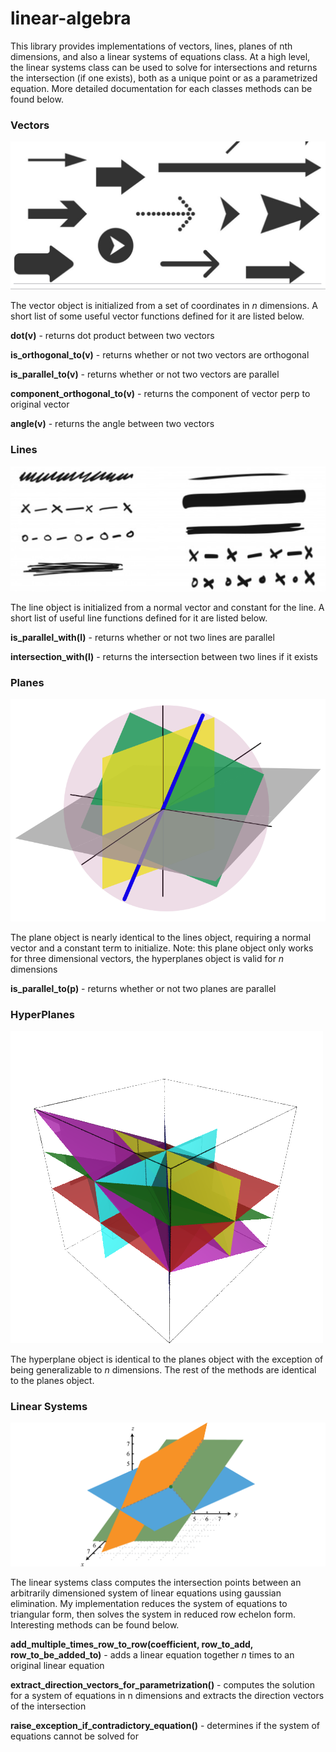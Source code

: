 # linear-algebra

This library provides implementations of vectors, lines, planes of nth dimensions, and also a linear systems of equations class. At a high level, the linear systems class can be used to solve for intersections and returns the intersection (if one exists), both as a unique point or as a parametrized equation. More detailed documentation for each classes methods can be found below.

### Vectors

![network structure](https://github.com/KingArthurZ3/linear-algebra/blob/master/rsc/vectors.png "vectors")

The vector object is initialized from a set of coordinates in *n* dimensions. A short list of some useful vector functions defined for it are listed below.

**dot(v)** - returns dot product between two vectors

**is_orthogonal_to(v)** - returns whether or not two vectors are orthogonal

**is_parallel_to(v)** - returns whether or not two vectors are parallel

**component_orthogonal_to(v)** - returns the component of vector perp to original vector

**angle(v)** - returns the angle between two vectors

### Lines

![network structure](https://github.com/KingArthurZ3/linear-algebra/blob/master/rsc/lines.png "lines")

The line object is initialized from a normal vector and constant for the line. A short list of useful line functions defined for it are listed below.

**is_parallel_with(l)** - returns whether or not two lines are parallel

**intersection_with(l)** - returns the intersection between two lines if it exists

### Planes

![network structure](https://github.com/KingArthurZ3/linear-algebra/blob/master/rsc/planes.png "planes")

The plane object is nearly identical to the lines object, requiring a normal vector and a constant term to initialize. Note: this plane object only works for three dimensional vectors, the hyperplanes object is valid for *n* dimensions

**is_parallel_to(p)** - returns whether or not two planes are parallel

### HyperPlanes

![network structure](https://github.com/KingArthurZ3/linear-algebra/blob/master/rsc/hyperplanes.png "hyperplanes")

The hyperplane object is identical to the planes object with the exception of being generalizable to *n* dimensions. The rest of the methods are identical to the planes object.

### Linear Systems

![network structure](https://github.com/KingArthurZ3/linear-algebra/blob/master/rsc/linsystems.png "linear systems")

The linear systems class computes the intersection points between an arbitrarily dimensioned system of linear equations using gaussian elimination. My implementation reduces the system of equations to triangular form, then solves the system in reduced row echelon form. Interesting methods can be found below.

**add_multiple_times_row_to_row(coefficient, row_to_add, row_to_be_added_to)** - adds a linear equation together *n* times to an original linear equation

**extract_direction_vectors_for_parametrization()** - computes the solution for a system of equations in n dimensions and extracts the direction vectors of the intersection

**raise_exception_if_contradictory_equation()** - determines if the system of equations cannot be solved for





















